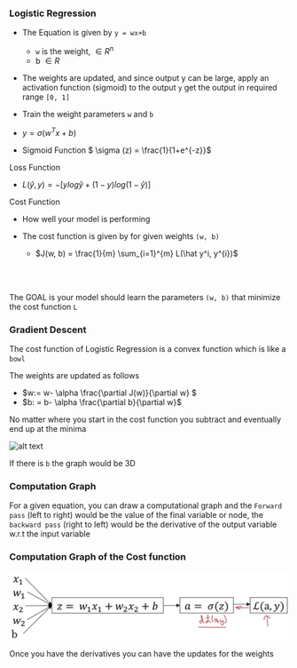 ### Logistic Regression 

- The Equation is given by ```y = wx+b```
    - ```w``` is the weight, $\in R^n$
    - b $\in R$
- The weights are updated, and since output y can be large, apply an activation function (sigmoid) to the output `y` get the output in required range `[0, 1]`

- Train the weight parameters `w` and `b`

- $y = \sigma(w^Tx+b)$

- Sigmoid Function $ \sigma (z) = \frac{1}{1+e^{-z}}$

Loss Function

<!-- -  One way $L(y`, y) =0.5(y`-y^2)$ -->
    
- $L(\hat y, y) = -[ylog\hat y + (1-y)log(1-\hat y)]$


Cost Function

- How well your model is performing

- The cost function is given by for given weights `(w, b)`

    - $J(w, b) = \frac{1}{m} \sum_{i=1}^{m} L(\hat y^i, y^{i})$

</br>
</br>

The GOAL is your model should learn the parameters `(w, b)` that minimize the cost function `L`


### Gradient Descent

The cost function of Logistic Regression is a convex function which is like a `bowl`

The weights are updated as follows
- $w:= w- \alpha \frac{\partial J(w)}{\partial w} $ 
- $b: = b- \alpha \frac{\partial b}{\partial w}$

No matter where you start in the cost function you subtract and eventually end up at the minima


![alt text](image-1.png)

If there is `b` the graph would be 3D



### Computation Graph

For a given equation, you can draw a computational graph and the `Forward pass` (left to right) would be the value of the final variable or node, the `backward pass` (right to left) would be the derivative of the output variable w.r.t the input variable

### Computation Graph of the Cost function
![alt text](image.png)

Once you have the derivatives you can have the updates for the weights
